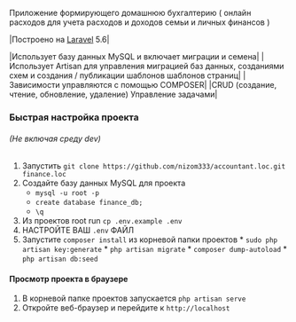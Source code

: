 Приложение формирующего домашнюю бухгалтерию ( онлайн расходов для учета расходов и доходов семьи и личных финансов )

|Построено на [Laravel](http://laravel.com/) 5.6|

|Использует базу данных MySQL и включает миграции и семена|
|Использует Artisan для управления миграцией баз данных, созданиями схем и создания / публикации шаблонов шаблонов страниц|
|Зависимости управляются с помощью COMPOSER|
|CRUD (создание, чтение, обновление, удаление) Управление задачами|

### Быстрая настройка проекта
###### (Не включая среду dev)
1. Запустить `git clone https://github.com/nizom333/accountant.loc.git finance.loc`
2. Создайте базу данных MySQL для проекта
    * ```mysql -u root -p```
    * ```create database finance_db;```
    * ```\q```
3. Из проектов root run `cp .env.example .env`
4. НАСТРОЙТЕ ВАШ `.env` ФАЙЛ
5. Запустите  `composer install` из корневой папки проектов
			* ```sudo php artisan key:generate```
			* ```php artisan migrate```
			* ```composer dump-autoload```
			* ```php artisan db:seed```

#### Просмотр проекта в браузере
1. В корневой папке проектов запускается `php artisan serve`
2. Откройте веб-браузер и перейдите к `http://localhost`
